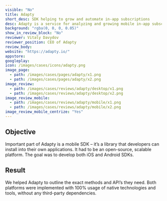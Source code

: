 ```yaml
---
visible: "No"
title: Adapty
short_desc: SDK helping to grow and automate in-app subscriptions
desc: Adapty is a service for analyzing and growing mobile in-app subscriptions. Use Adapty for paywalls A/B testing, measuring economy and customers promotion.
background: "rgba(0, 0, 0, 0.05)"
show_in_review_block: "No"
reviewer: Vitaly Davydov
reviewer_position: CEO of Adapty
review_body: 
website: "https://adapty.io/"
appstore: 
googleplay: 
icon: /images/cases/icons/adapty.png
image_page:
  - path: /images/cases/pages/adapty/x1.png
  - path: /images/cases/pages/adapty/x2.png
image_review:
  - path: /images/cases/reviews/adapty/desktop/x1.png
  - path: /images/cases/reviews/adapty/desktop/x2.png
image_review_mobile:
  - path: /images/cases/reviews/adapty/mobile/x1.png
  - path: /images/cases/reviews/adapty/mobile/x2.png
image_review_mobile_centrize: "Yes"
---
```

## Objective
Important part of Adapty is a mobile SDK – it’s a library that developers can install into their own applications. It had to be an open-source, scalable platform. The goal was to develop both iOS and Android SDKs.

## Result
We helped Adapty to outline the exact methods and API’s they need. Both platforms were implemented with 100% usage of native technologies and tools, without any third-party dependencies.
